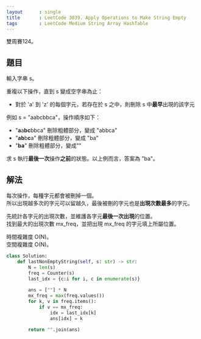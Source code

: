 ```yaml
---
layout      : single
title       : LeetCode 3039. Apply Operations to Make String Empty
tags        : LeetCode Medium String Array HashTable
---
```

雙周賽124。

## 題目

輸入字串 s。  

重複以下操作，直到 s 變成空字串為止：  

- 對於 'a' 到 'z' 的每個字元，若存在於 s 之中，則刪除 s 中**最早**出現的該字元  

例如 s = "aabcbbca"，操作順序如下：  

- "**a**a**bc**bbca" 刪除粗體部分，變成 "abbca"
- "**ab**b**c**a" 刪除粗體部分，變成 "ba"  
- "**ba**" 刪除粗體部分，變成""  

求 s 執行**最後一次**操作**之前**的狀態。以上例而言，答案為 "ba"。  

## 解法

每次操作，每種字元都會被刪掉一個。  
所以出現越多次的字元可以留越久，最後被刪的字元也是**出現次數最多**的字元。  

先統計各字元的出現次數，並維護各字元**最後一次出現**的位置。  
找到最大的出現次數 mx_freq，並把出現 mx_freq 的字元填上所屬位置。  

時間複雜度 O(N)。  
空間複雜度 O(N)。  

```python
class Solution:
    def lastNonEmptyString(self, s: str) -> str:
        N = len(s)
        freq = Counter(s)
        last_idx = {c:i for i, c in enumerate(s)}
        
        ans = [""] * N
        mx_freq = max(freq.values())
        for k, v in freq.items():
            if v == mx_freq:
                idx = last_idx[k]
                ans[idx] = k
                
        return "".join(ans)
```
